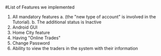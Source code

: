 #List of Features we implemented
1. All mandatory features
 a. (the "new type of account" is involved in the Tutorial).
 b. The additional status is Inactive
2. Android GUI
3. Home City feature
4. Having "Online Trades"
5. Change Password
6. Ability to view the traders in the system with their information

